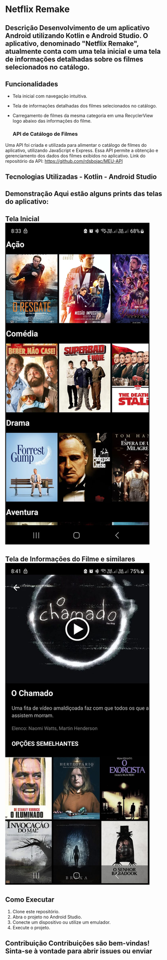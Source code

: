 # Netflix Remake 

## Descrição Desenvolvimento de um aplicativo Android utilizando Kotlin e Android Studio. O aplicativo, denominado "Netflix Remake", atualmente conta com uma tela inicial e uma tela de informações detalhadas sobre os filmes selecionados no catálogo.

## Funcionalidades

- Tela inicial com navegação intuitiva.
- Tela de informações detalhadas dos filmes selecionados no catálogo.
- Carregamento de filmes da mesma categoria em uma RecyclerView logo abaixo das informações do filme.

  ### API de Catálogo de Filmes
  
Uma API foi criada e utilizada para alimentar o catálogo de filmes do aplicativo, utilizando JavaScript e Express. Essa API permite a obtenção e gerenciamento dos dados dos filmes exibidos no aplicativo.
Link do repositório da API: https://github.com/rdsbojac/MEU-API

  ## Tecnologias Utilizadas - Kotlin - Android Studio 
  
  ## Demonstração Aqui estão alguns prints das telas do aplicativo:

  ## Tela Inicial ![tela inicial](app/src/main/res/drawable/tela_inicial.jpeg)

  ## Tela de Informações do Filme e similares ![tela de informações e similares](app/src/main/res/drawable/tela_info_similares.jpeg)

  ## Como Executar
  
1. Clone este repositório.
2. Abra o projeto no Android Studio. 
3. Conecte um dispositivo ou utilize um emulador.
4.  Execute o projeto.

   ##  Contribuição Contribuições são bem-vindas! Sinta-se à vontade para abrir issues ou enviar
